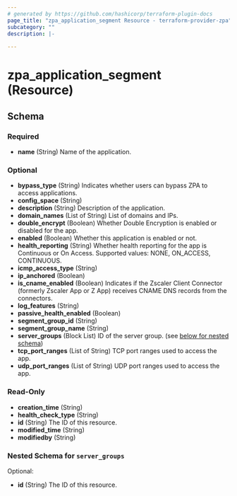 ```yaml
---
# generated by https://github.com/hashicorp/terraform-plugin-docs
page_title: "zpa_application_segment Resource - terraform-provider-zpa"
subcategory: ""
description: |-
  
---
```


# zpa_application_segment (Resource)





<!-- schema generated by tfplugindocs -->
## Schema

### Required

- **name** (String) Name of the application.

### Optional

- **bypass_type** (String) Indicates whether users can bypass ZPA to access applications.
- **config_space** (String)
- **description** (String) Description of the application.
- **domain_names** (List of String) List of domains and IPs.
- **double_encrypt** (Boolean) Whether Double Encryption is enabled or disabled for the app.
- **enabled** (Boolean) Whether this application is enabled or not.
- **health_reporting** (String) Whether health reporting for the app is Continuous or On Access. Supported values: NONE, ON_ACCESS, CONTINUOUS.
- **icmp_access_type** (String)
- **ip_anchored** (Boolean)
- **is_cname_enabled** (Boolean) Indicates if the Zscaler Client Connector (formerly Zscaler App or Z App) receives CNAME DNS records from the connectors.
- **log_features** (String)
- **passive_health_enabled** (Boolean)
- **segment_group_id** (String)
- **segment_group_name** (String)
- **server_groups** (Block List) ID of the server group. (see [below for nested schema](#nestedblock--server_groups))
- **tcp_port_ranges** (List of String) TCP port ranges used to access the app.
- **udp_port_ranges** (List of String) UDP port ranges used to access the app.

### Read-Only

- **creation_time** (String)
- **health_check_type** (String)
- **id** (String) The ID of this resource.
- **modified_time** (String)
- **modifiedby** (String)

<a id="nestedblock--server_groups"></a>
### Nested Schema for `server_groups`

Optional:

- **id** (String) The ID of this resource.


